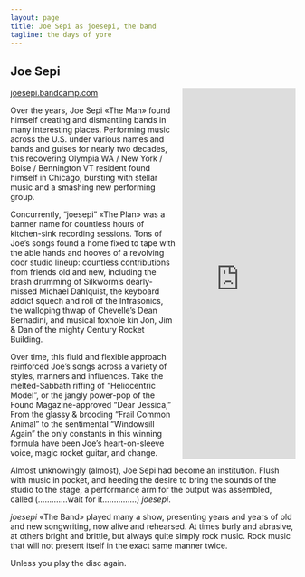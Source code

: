 ```yaml
---
layout: page
title: Joe Sepi as joesepi, the band
tagline: the days of yore
---
```


## Joe Sepi

<iframe style="float:right; margin-left:10px; border: 0; width: 200px; height: 656px;" src="https://bandcamp.com/EmbeddedPlayer/album=1148926479/size=large/bgcol=ffffff/linkcol=0687f5/transparent=true/" seamless><a href="https://joesepi.bandcamp.com/album/ruby-lissi">Ruby Lissi by Joe Sepi</a></iframe>

[joesepi.bandcamp.com](https://joesepi.bandcamp.com/)

Over the years, Joe Sepi «The Man» found himself creating and dismantling bands in many interesting places. Performing music across the U.S. under various names and bands and guises for nearly two decades, this recovering Olympia WA / New York / Boise / Bennington VT resident found himself in Chicago, bursting with stellar music and a smashing new performing group.

Concurrently, “joesepi” «The Plan» was a banner name for countless hours of kitchen-sink recording sessions. Tons of Joe’s songs found a home fixed to tape with the able hands and hooves of a revolving door studio lineup: countless contributions from friends old and new, including the brash drumming of Silkworm’s dearly-missed Michael Dahlquist, the keyboard addict squech and roll of the Infrasonics, the walloping thwap of Chevelle’s Dean Bernadini, and musical foxhole kin Jon, Jim & Dan of the mighty Century Rocket Building.

Over time, this fluid and flexible approach reinforced Joe’s songs across a variety of styles, manners and influences. Take the melted-Sabbath riffing of “Heliocentric Model”, or the jangly power-pop of the Found Magazine-approved “Dear Jessica,” From the glassy & brooding “Frail Common Animal” to the sentimental “Windowsill Again” the only constants in this winning formula have been Joe’s heart-on-sleeve voice, magic rocket guitar, and change.

Almost unknowingly (almost), Joe Sepi had become an institution. Flush with music in pocket, and heeding the desire to bring the sounds of the studio to the stage, a performance arm for the output was assembled, called (………….wait for it……………) *joesepi*.

*joesepi* «The Band» played many a show, presenting years and years of old and new songwriting, now alive and rehearsed. At times burly and abrasive, at others bright and brittle, but always quite simply rock music. Rock music that will not present itself in the exact same manner twice.

Unless you play the disc again.


